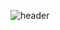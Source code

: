 ![header](https://capsule-render.vercel.app/api?type=waving&color=gradient&height=120&animation=fadeIn&section=footer&text=💻✨&fontAlign=70)

